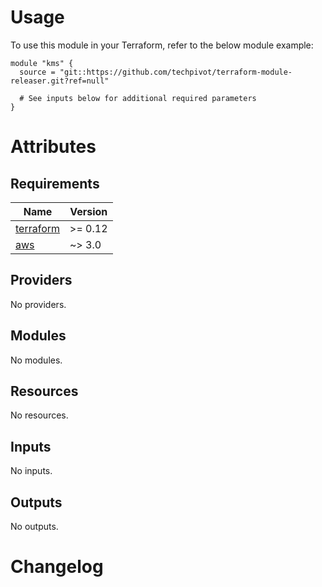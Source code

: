 # Usage

To use this module in your Terraform, refer to the below module example:

```hcl
module "kms" {
  source = "git::https://github.com/techpivot/terraform-module-releaser.git?ref=null"

  # See inputs below for additional required parameters
}
```

# Attributes

<!-- BEGIN_TF_DOCS -->
## Requirements

| Name | Version |
|------|---------|
| <a name="requirement_terraform"></a> [terraform](#requirement\_terraform) | >= 0.12 |
| <a name="requirement_aws"></a> [aws](#requirement\_aws) | ~> 3.0 |

## Providers

No providers.

## Modules

No modules.

## Resources

No resources.

## Inputs

No inputs.

## Outputs

No outputs.

<!-- END_TF_DOCS -->

# Changelog

